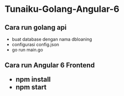 # Tunaiku-Golang-Angular-6

<h2>Cara run golang api</h2>

<ul>
  <li>buat database dengan nama dbloaning</li>
  <li>configurasi config.json</li>
  <li>go run main.go</li>
</ul> 
<h2>Cara run Angular 6 Frontend
<ul>
  <li>npm install</li>
  <li>npm start</li>
</ul>
